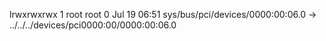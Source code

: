 lrwxrwxrwx 1 root root 0 Jul 19 06:51 sys/bus/pci/devices/0000:00:06.0 -> ../../../devices/pci0000:00/0000:00:06.0
